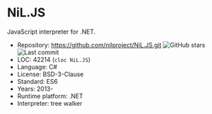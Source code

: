# NiL.JS

JavaScript interpreter for .NET.

* Repository:       https://github.com/nilproject/NiL.JS.git <img src="https://img.shields.io/github/stars/nilproject/NiL.JS?label=&style=flat-square" alt="GitHub stars" title="GitHub stars"><img src="https://img.shields.io/github/last-commit/nilproject/NiL.JS?label=&style=flat-square" alt="Last commit" title="Last commit">
* LOC:              42214 (`cloc NiL.JS`)
* Language:         C#
* License:          BSD-3-Clause
* Standard:         ES6
* Years:            2013-
* Runtime platform: .NET
* Interpreter:      tree walker
